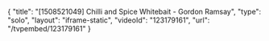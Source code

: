 {
    "title": "[1508521049] Chilli and Spice Whitebait - Gordon Ramsay",
    "type": "solo",
    "layout": "iframe-static",
    "videoId": "123179161",
    "url": "\/tvpembed\/123179161"
}